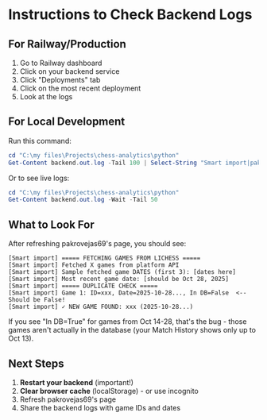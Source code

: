 # Instructions to Check Backend Logs

## For Railway/Production
1. Go to Railway dashboard
2. Click on your backend service
3. Click "Deployments" tab
4. Click on the most recent deployment
5. Look at the logs

## For Local Development
Run this command:

```powershell
cd "C:\my files\Projects\chess-analytics\python"
Get-Content backend.out.log -Tail 100 | Select-String "Smart import|pakrovejas69"
```

Or to see live logs:
```powershell
cd "C:\my files\Projects\chess-analytics\python"
Get-Content backend.out.log -Wait -Tail 50
```

## What to Look For

After refreshing pakrovejas69's page, you should see:
```
[Smart import] ===== FETCHING GAMES FROM LICHESS =====
[Smart import] Fetched X games from platform API
[Smart import] Sample fetched game DATES (first 3): [dates here]
[Smart import] Most recent game date: [should be Oct 28, 2025]
[Smart import] ===== DUPLICATE CHECK =====
[Smart import] Game 1: ID=xxx, Date=2025-10-28..., In DB=False  <-- Should be False!
[Smart import] ✓ NEW GAME FOUND: xxx (2025-10-28...)
```

If you see "In DB=True" for games from Oct 14-28, that's the bug - those games aren't actually in the database (your Match History shows only up to Oct 13).

## Next Steps

1. **Restart your backend** (important!)
2. **Clear browser cache** (localStorage) - or use incognito
3. Refresh pakrovejas69's page
4. Share the backend logs with game IDs and dates
